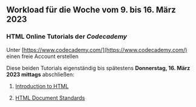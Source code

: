 ## Workload für die Woche vom 9. bis 16. März 2023

### HTML Online Tutorials der *Codecademy*

Unter [https://www.codecademy.com/](https://www.codecademy.com/) einen freie Account erstellen

Diese beiden Tutorials eigenständig bis spätestens **Donnerstag, 16. März 2023 mittags** abschließen:

1. [Introduction to HTML](https://www.codecademy.com/courses/learn-html/lessons/intro-to-html)

2. [HTML Document Standards](https://www.codecademy.com/courses/learn-html/lessons/html-document-standards/)
